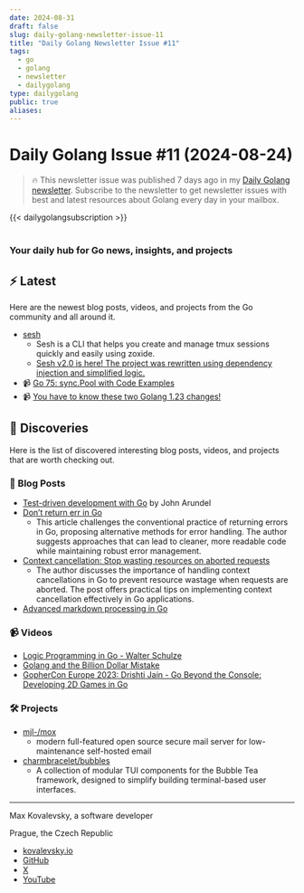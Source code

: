 ```yaml
---
date: 2024-08-31
draft: false
slug: daily-golang-newsletter-issue-11
title: "Daily Golang Newsletter Issue #11"
tags:
  - go
  - golang
  - newsletter
  - dailygolang
type: dailygolang
public: true
aliases:
---
```

# Daily Golang Issue #11 (2024-08-24)

> 🔥 This newsletter issue was published 7 days ago in my [Daily Golang newsletter](https://kovalevsky.io/daily-golang/). Subscribe to the newsletter to get newsletter issues with best and latest resources about Golang every day in your mailbox.


{{< dailygolangsubscription >}}
<br />
<br />

### Your daily hub for Go news, insights, and projects

## ⚡️ Latest

Here are the newest blog posts, videos, and projects from the Go community and all around it.

- [sesh](https://github.com/joshmedeski/sesh)
	- Sesh is a CLI that helps you create and manage tmux sessions quickly and easily using zoxide.
	- [Sesh v2.0 is here! The project was rewritten using dependency injection and simplified logic.](https://github.com/joshmedeski/sesh/releases/tag/v2.0.0)
- 📹 [Go 75: sync.Pool with Code Examples](https://www.youtube.com/watch?v=wJ71eOdl-_I)
- 📹 [You have to know these two Golang 1.23 changes!](https://www.youtube.com/watch?v=MVx_b-2TuLY)

## 🧭 Discoveries

Here is the list of discovered interesting blog posts, videos, and projects that are worth checking out.

### 📝 Blog Posts

- [Test-driven development with Go](https://bitfieldconsulting.com/posts/tdd) by John Arundel
- [Don’t return err in Go](https://akavel.com/go-errors)
	- This article challenges the conventional practice of returning errors in Go, proposing alternative methods for error handling. The author suggests approaches that can lead to cleaner, more readable code while maintaining robust error management.
- [Context cancellation: Stop wasting resources on aborted requests](https://www.willem.dev/articles/context-cancellation-explained/)
	- The author discusses the importance of handling context cancellations in Go to prevent resource wastage when requests are aborted. The post offers practical tips on implementing context cancellation effectively in Go applications.
- [Advanced markdown processing in Go](https://blog.kowalczyk.info/article/cxn3/advanced-markdown-processing-in-go.html)

### 📹 Videos

- [Logic Programming in Go - Walter Schulze](https://www.youtube.com/watch?v=qDjia_U1Kfg&list=PLCqcI2Ic-eM_RWwxxOvRBmt6jTNP8L5lP&index=62)
- [Golang and the Billion Dollar Mistake](https://www.youtube.com/watch?v=64hJlefubII&list=PLCqcI2Ic-eM_RWwxxOvRBmt6jTNP8L5lP&index=88)
- [GopherCon Europe 2023: Drishti Jain - Go Beyond the Console: Developing 2D Games in Go](https://www.youtube.com/watch?v=OBKULmYQbuU&list=PLCqcI2Ic-eM_RWwxxOvRBmt6jTNP8L5lP&index=51)

### 🛠️ Projects

- [mjl-/mox](https://github.com/mjl-/mox)
	- modern full-featured open source secure mail server for low-maintenance self-hosted email
- [charmbracelet/bubbles](https://github.com/charmbracelet/bubbles)
	- A collection of modular TUI components for the Bubble Tea framework, designed to simplify building terminal-based user interfaces.


---

Max Kovalevsky, a software developer

Prague, the Czech Republic

- [kovalevsky.io](https://kovalevsky.io/)
- [GitHub](https://github.com/kovalevsky0)
- [X](https://twitter.com/m_kovalevsky)
- [YouTube](https://www.youtube.com/@m_kovalevsky)
